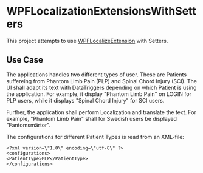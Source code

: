 # WPFLocalizationExtensionsWithSetters

This project attempts to use [WPFLocalizeExtension](https://github.com/XAMLMarkupExtensions/WPFLocalizeExtension) with Setters.

## Use Case
The applications handles two different types of user. These are Patients suffereing from Phantom Limb Pain (PLP) and Spinal Chord Injury (SCI). 
The UI shall adapt its text with DataTriggers depending on which Patient is using the application. For example, it display "Phantom Limb Pain" on LOGIN for PLP users, while it displays "Spinal Chord Injury" for SCI users.

Further, the application shall perform Localization and translate the text. For example, "Phantom Limb Pain" shall for Swedish users be displayed "Fantomsmärtor".  

The configurations for different Patient Types is read from an XML-file:

```
<?xml version=\"1.0\" encoding=\"utf-8\" ?>
<configurations>
<PatientType>PLP</PatientType>
</configurations>
```
